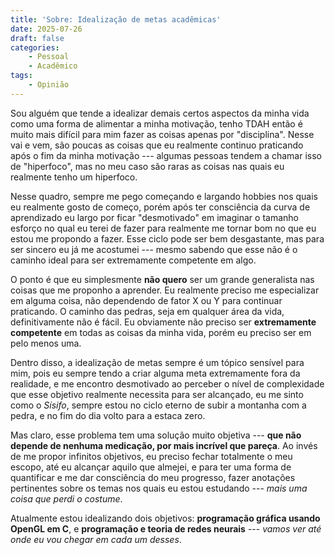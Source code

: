 ```yaml
---
title: 'Sobre: Idealização de metas acadêmicas'
date: 2025-07-26
draft: false
categories:
    - Pessoal
    - Acadêmico
tags: 
    - Opinião
---
```


Sou alguém que tende a idealizar demais certos aspectos da minha vida como uma forma de alimentar a minha motivação, tenho TDAH então é muito mais difícil para mim fazer as coisas apenas por "disciplina". Nesse vai e vem, são poucas as coisas que eu realmente continuo praticando após o fim da minha motivação --- algumas pessoas tendem a chamar isso de "hiperfoco", mas no meu caso são raras as coisas nas quais eu realmente tenho um hiperfoco.

Nesse quadro, sempre me pego começando e largando hobbies nos quais eu realmente gosto de começo, porém após ter consciência da curva de aprendizado eu largo por ficar "desmotivado" em imaginar o tamanho esforço no qual eu terei de fazer para realmente me tornar bom no que eu estou me propondo a fazer. Esse ciclo pode ser bem desgastante, mas para ser sincero eu já me acostumei --- mesmo sabendo que esse não é o caminho ideal para ser extremamente competente em algo.

O ponto é que eu simplesmente **não quero** ser um grande generalista nas coisas que me proponho a aprender. Eu realmente preciso me especializar em alguma coisa, não dependendo de fator X ou Y para continuar praticando. O caminho das pedras, seja em qualquer área da vida, definitivamente não é fácil. Eu obviamente não preciso ser **extremamente competente** em todas as coisas da minha vida, porém eu preciso ser em pelo menos uma.

Dentro disso, a idealização de metas sempre é um tópico sensível para mim, pois eu sempre tendo a criar alguma meta extremamente fora da realidade, e me encontro desmotivado ao perceber o nível de complexidade que esse objetivo realmente necessita para ser alcançado, eu me sinto como o *Sísifo*, sempre estou no ciclo eterno de subir a montanha com a pedra, e no fim do dia volto para a estaca zero.

Mas claro, esse problema tem uma solução muito objetiva --- **que não depende de nenhuma medicação, por mais incrível que pareça**. Ao invés de me propor infinitos objetivos, eu preciso fechar totalmente o meu escopo, até eu alcançar aquilo que almejei, e para ter uma forma de quantificar e me dar consciência do meu progresso, fazer anotações pertinentes sobre os temas nos quais eu estou estudando --- *mais uma coisa que perdi o costume*.

Atualmente estou idealizando dois objetivos: **programação gráfica usando OpenGL em C**, e **programação e teoria de redes neurais** --- *vamos ver até onde eu vou chegar em cada um desses*.